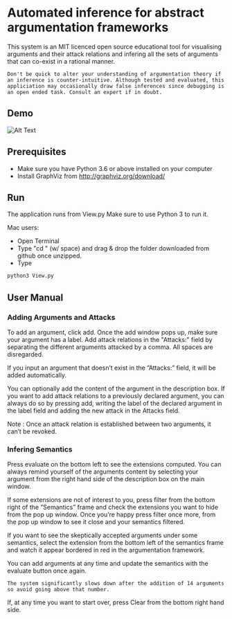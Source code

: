 # Automated inference for abstract argumentation frameworks

This system is an MIT licenced open source educational tool for visualising arguments and their attack relations and infering all the sets of arguments that can co-exist in a rational manner.

`Don't be quick to alter your understanding of argumentation theory if an inference is counter-intuitive. Although tested and evaluated, this appliciation may occasionally draw false inferences since debugging is an open ended task. Consult an expert if in doubt.`

## Demo
![Alt Text](https://media.giphy.com/media/2dbYilbYsuuskwfza1/giphy.gif)
## Prerequisites

  - Make sure you have Python 3.6 or above installed on your computer
  - Install GraphViz from http://graphviz.org/download/

## Run

The application runs from View.py
Make sure to use Python 3 to run it.

Mac users:
 - Open Terminal
 - Type "cd " (w/ space) and drag & drop the folder downloaded from github once unzipped.
 - Type
```sh
python3 View.py
```

## User Manual
### Adding Arguments and Attacks
To add an argument, click add.
Once the add window pops up, make sure your argument has a label.
Add attack relations in the "Attacks:" field by separating the different arguments attacked by a comma. All spaces are disregarded.

If you input an argument that doesn’t exist in the ”Attacks:” field, it will be added automatically.

You can optionally add the content of the argument in the description box.
If you want to add attack relations to a previously declared argument, you can always do so by pressing add, writing the label of the declared argument in the label field and adding the new attack in the Attacks field.

Note : Once an attack relation is established between two arguments, it can’t be revoked.

### Infering Semantics
Press evaluate on the bottom left to see the extensions computed.
You can always remind yourself of the arguments content by selecting your argument from the right hand side of the description box on the main window.

If some extensions are not of interest to you, press filter from the bottom right of the ”Semantics” frame and check the extensions you want to hide from the pop up window.
Once you’re happy press filter once more, from the pop up window to see it close and your semantics filtered.

If you want to see the skeptically accepted arguments under some semantics, select the extension from the bottom left of the semantics frame and watch it appear bordered in red in the argumentation framework.

You can add arguments at any time and update the semantics with the evaluate button once again.

`The system significantly slows down after the addition of 14 arguments so avoid going above that number.`

If, at any time you want to start over, press Clear from the bottom right hand side.
